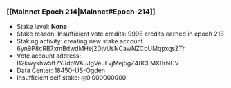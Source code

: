 ### [[Mainnet Epoch 214|Mainnet#Epoch-214]]
* Stake level: **None**
* Stake reason: Insufficient vote credits: 9998 credits earned in epoch 213
* Staking activity: creating new stake account 6yn9P8cRB7xmBdwdMHej2DjvUsNCawNZCbUMqpxgsZTr
* Vote account address: B2kwykhw5tf7YJdpWAJJgVeJFvjMej5gZ48CLMX8rNCV
* Data Center: 18450-US-Ogden
* Insufficient self stake: ◎0.000000000